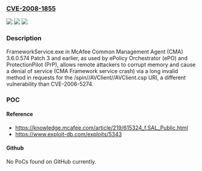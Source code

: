 ### [CVE-2008-1855](https://cve.mitre.org/cgi-bin/cvename.cgi?name=CVE-2008-1855)
![](https://img.shields.io/static/v1?label=Product&message=n%2Fa&color=blue)
![](https://img.shields.io/static/v1?label=Version&message=n%2Fa&color=blue)
![](https://img.shields.io/static/v1?label=Vulnerability&message=n%2Fa&color=brighgreen)

### Description

FrameworkService.exe in McAfee Common Management Agent (CMA) 3.6.0.574 Patch 3 and earlier, as used by ePolicy Orchestrator (ePO) and ProtectionPilot (PrP), allows remote attackers to corrupt memory and cause a denial of service (CMA Framework service crash) via a long invalid method in requests for the /spin//AVClient//AVClient.csp URI, a different vulnerability than CVE-2006-5274.

### POC

#### Reference
- https://knowledge.mcafee.com/article/219/615324_f.SAL_Public.html
- https://www.exploit-db.com/exploits/5343

#### Github
No PoCs found on GitHub currently.

